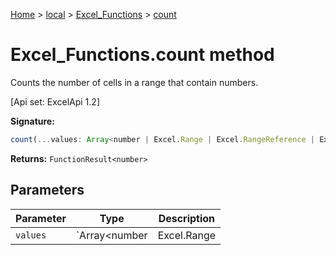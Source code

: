[Home](./index) &gt; [local](local.md) &gt; [Excel\_Functions](local.excel_functions.md) &gt; [count](local.excel_functions.count.md)

# Excel\_Functions.count method

Counts the number of cells in a range that contain numbers. 

 \[Api set: ExcelApi 1.2\]

**Signature:**
```javascript
count(...values: Array<number | Excel.Range | Excel.RangeReference | Excel.FunctionResult<any>>): FunctionResult<number>;
```
**Returns:** `FunctionResult<number>`

## Parameters

|  Parameter | Type | Description |
|  --- | --- | --- |
|  `values` | `Array<number | Excel.Range | Excel.RangeReference | Excel.FunctionResult<any>>` |  |

